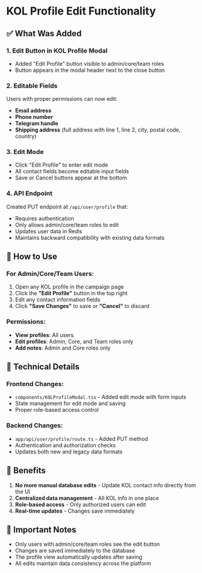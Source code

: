 # KOL Profile Edit Functionality

## ✅ What Was Added

### 1. **Edit Button in KOL Profile Modal**
- Added "Edit Profile" button visible to admin/core/team roles
- Button appears in the modal header next to the close button

### 2. **Editable Fields**
Users with proper permissions can now edit:
- **Email address**
- **Phone number**
- **Telegram handle**
- **Shipping address** (full address with line 1, line 2, city, postal code, country)

### 3. **Edit Mode**
- Click "Edit Profile" to enter edit mode
- All contact fields become editable input fields
- Save or Cancel buttons appear at the bottom

### 4. **API Endpoint**
Created PUT endpoint at `/api/user/profile` that:
- Requires authentication
- Only allows admin/core/team roles to edit
- Updates user data in Redis
- Maintains backward compatibility with existing data formats

## 📝 How to Use

### For Admin/Core/Team Users:
1. Open any KOL profile in the campaign page
2. Click the **"Edit Profile"** button in the top right
3. Edit any contact information fields
4. Click **"Save Changes"** to save or **"Cancel"** to discard

### Permissions:
- **View profiles**: All users
- **Edit profiles**: Admin, Core, and Team roles only
- **Add notes**: Admin and Core roles only

## 🔧 Technical Details

### Frontend Changes:
- `components/KOLProfileModal.tsx` - Added edit mode with form inputs
- State management for edit mode and saving
- Proper role-based access control

### Backend Changes:
- `app/api/user/profile/route.ts` - Added PUT method
- Authentication and authorization checks
- Updates both new and legacy data formats

## 🎯 Benefits

1. **No more manual database edits** - Update KOL contact info directly from the UI
2. **Centralized data management** - All KOL info in one place
3. **Role-based access** - Only authorized users can edit
4. **Real-time updates** - Changes save immediately

## 🚨 Important Notes

- Only users with admin/core/team roles see the edit button
- Changes are saved immediately to the database
- The profile view automatically updates after saving
- All edits maintain data consistency across the platform 